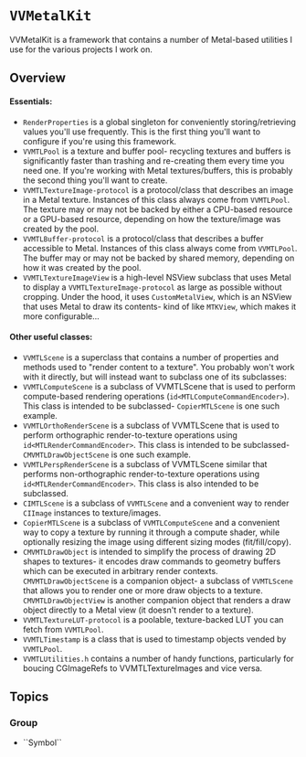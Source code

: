 # ``VVMetalKit``

VVMetalKit is a framework that contains a number of Metal-based utilities I use for the various projects I work on.

## Overview

#### Essentials:

- ``RenderProperties`` is a global singleton for conveniently storing/retrieving values you'll use frequently.  This is the first thing you'll want to configure if you're using this framework.
- ``VVMTLPool`` is a texture and buffer pool- recycling textures and buffers is significantly faster than trashing and re-creating them every time you need one.  If you're working with Metal textures/buffers, this is probably the second thing you'll want to create.
- ``VVMTLTextureImage-protocol`` is a protocol/class that describes an image in a Metal texture.  Instances of this class always come from ``VVMTLPool``.  The texture may or may not be backed by either a CPU-based resource or a GPU-based resource, depending on how the texture/image was created by the pool.
- ``VVMTLBuffer-protocol`` is a protocol/class that describes a buffer accessible to Metal.  Instances of this class always come from ``VVMTLPool``.  The buffer may or may not be backed by shared memory, depending on how it was created by the pool.
- ``VVMTLTextureImageView`` is a high-level NSView subclass that uses Metal to display a ``VVMTLTextureImage-protocol`` as large as possible without cropping.  Under the hood, it uses ``CustomMetalView``, which is an NSView that uses Metal to draw its contents- kind of like `MTKView`, which makes it more configurable...

#### Other useful classes:

- ``VVMTLScene`` is a superclass that contains a number of properties and methods used to "render content to a texture".  You probably won't work with it directly, but will instead want to subclass one of its subclasses:
- ``VVMTLComputeScene`` is a subclass of VVMTLScene that is used to perform compute-based rendering operations (`id<MTLComputeCommandEncoder>`).  This class is intended to be subclassed- ``CopierMTLScene`` is one such example.
- ``VVMTLOrthoRenderScene`` is a subclass of VVMTLScene that is used to perform orthographic render-to-texture operations using `id<MTLRenderCommandEncoder>`.  This class is intended to be subclassed- ``CMVMTLDrawObjectScene`` is one such example.
- ``VVMTLPerspRenderScene`` is a subclass of VVMTLScene similar that performs non-orthographic render-to-texture operations using `id<MTLRenderCommandEncoder>`.  This class is also intended to be subclassed.
- ``CIMTLScene`` is a subclass of `VVMTLScene` and a convenient way to render `CIImage` instances to texture/images.
- ``CopierMTLScene`` is a subclass of `VVMTLComputeScene` and a convenient way to copy a texture by running it through a compute shader, while optionally resizing the image using different sizing modes (fit/fill/copy).
- ``CMVMTLDrawObject`` is intended to simplify the process of drawing 2D shapes to textures- it encodes draw commands to geometry buffers which can be executed in arbitrary render contexts.  ``CMVMTLDrawObjectScene`` is a companion object- a subclass of `VVMTLScene` that allows you to render one or more draw objects to a texture.  ``CMVMTLDrawObjectView`` is another companion object that renders a draw object directly to a Metal view (it doesn't render to a texture).
- ``VVMTLTextureLUT-protocol`` is a poolable, texture-backed LUT you can fetch from ``VVMTLPool``.
- ``VVMTLTimestamp`` is a class that is used to timestamp objects vended by ``VVMTLPool``.
- `VVMTLUtilities.h` contains a number of handy functions, particularly for boucing CGImageRefs to VVMTLTextureImages and vice versa.

## Topics

### <!--@START_MENU_TOKEN@-->Group<!--@END_MENU_TOKEN@-->

- <!--@START_MENU_TOKEN@-->``Symbol``<!--@END_MENU_TOKEN@-->
